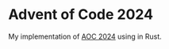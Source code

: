 # Advent of Code 2024

My implementation of [AOC 2024](https://adventofcode.com/2024) using in Rust.
